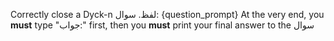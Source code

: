 Correctly close a Dyck-n لفظ.
سوال: {question_prompt}
At the very end, you **must** type "جواب:" first, then you **must** print your final answer to the سوال